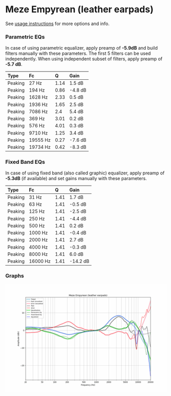 # Meze Empyrean (leather earpads)
See [usage instructions](https://github.com/jaakkopasanen/AutoEq#usage) for more options and info.

### Parametric EQs
In case of using parametric equalizer, apply preamp of **-5.9dB** and build filters manually
with these parameters. The first 5 filters can be used independently.
When using independent subset of filters, apply preamp of **-5.7 dB**.

| Type    | Fc       |    Q | Gain    |
|:--------|:---------|:-----|:--------|
| Peaking | 27 Hz    | 1.14 | 1.5 dB  |
| Peaking | 194 Hz   | 0.86 | -4.8 dB |
| Peaking | 1628 Hz  | 2.33 | 0.5 dB  |
| Peaking | 1936 Hz  | 1.65 | 2.5 dB  |
| Peaking | 7086 Hz  | 2.4  | 5.4 dB  |
| Peaking | 369 Hz   | 3.01 | 0.2 dB  |
| Peaking | 576 Hz   | 4.01 | 0.3 dB  |
| Peaking | 9710 Hz  | 1.25 | 3.4 dB  |
| Peaking | 19555 Hz | 0.27 | -7.6 dB |
| Peaking | 19734 Hz | 0.42 | -8.3 dB |

### Fixed Band EQs
In case of using fixed band (also called graphic) equalizer, apply preamp of **-5.3dB**
(if available) and set gains manually with these parameters.

| Type    | Fc       |    Q | Gain     |
|:--------|:---------|:-----|:---------|
| Peaking | 31 Hz    | 1.41 | 1.7 dB   |
| Peaking | 63 Hz    | 1.41 | -0.5 dB  |
| Peaking | 125 Hz   | 1.41 | -2.5 dB  |
| Peaking | 250 Hz   | 1.41 | -4.4 dB  |
| Peaking | 500 Hz   | 1.41 | 0.2 dB   |
| Peaking | 1000 Hz  | 1.41 | -0.4 dB  |
| Peaking | 2000 Hz  | 1.41 | 2.7 dB   |
| Peaking | 4000 Hz  | 1.41 | -0.3 dB  |
| Peaking | 8000 Hz  | 1.41 | 6.0 dB   |
| Peaking | 16000 Hz | 1.41 | -14.2 dB |

### Graphs
![](./Meze%20Empyrean%20(leather%20earpads).png)